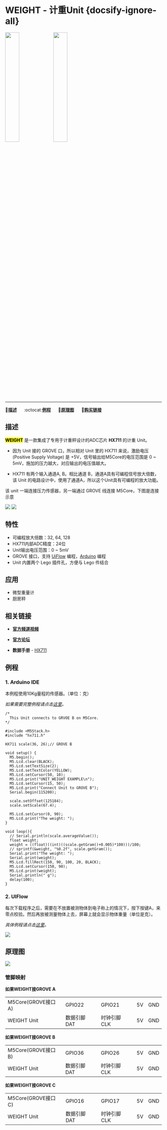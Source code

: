 # WEIGHT - 计重Unit {docsify-ignore-all}

<img src="assets/img/product_pics/unit/unit_weight_01.png" width="30%" height="30%"> <img src="assets/img/product_pics/unit/unit_weight_grove_b.png" width="30%" height="30%">

***

:memo:**[描述](#描述)**&nbsp;&nbsp;&nbsp;&nbsp;&nbsp;&nbsp;:octocat:**[例程](#例程)**&nbsp;&nbsp;&nbsp;&nbsp;&nbsp;&nbsp;:electric_plug:**[原理图](#原理图)**&nbsp;&nbsp;&nbsp;&nbsp;&nbsp;&nbsp;🛒**[购买链接](https://item.taobao.com/item.htm?spm=a1z10.3-c.w4002-1172588106.37.3a93425e5PQbBs&id=580131730176)**

## 描述

**<mark>WEIGHT</mark>** 是一款集成了专用于计重秤设计的ADC芯片 **HX711** 的计重 Unit。

* 因为 Unit 接的 GROVE 口，所以相对 Unit 里的 HX711 来说，激励电压 (Positive Supply Voltage) 是 +5V，信号输出给M5Core的电压范围是 0 ~ 5mV，施加的压力越大，对应输出的电压值越大。

* HX711 有两个输入通道A, B。相比通道 B，通道A具有可编程信号放大倍数，该 Unit 的电路设计中，使用了通道A，所以这个Unit具有可编程的放大功能。

该 unit 一端连接压力传感器，另一端通过 GROVE 线连接 M5Core，下图是连接示意

<img src="assets/img/product_pics/unit/unit_weight_04.png">

<img src="assets/img/product_pics/unit/unit_weight_03.png">

## 特性

- 可编程放大倍数：32, 64, 128
- HX711内部ADC精度：24位
- Unit输出电压范围：0 ~ 5mV
- GROVE 接口，支持 [UiFlow](http://flow.m5stack.com) 编程，[Arduino](http://www.arduino.cc) 编程
- Unit 内置两个 Lego 插件孔，方便与 Lego 件结合

## 应用

-  微型重量计
-  厨房秤

## 相关链接

- **[官方频道视频](https://i.youku.com/i/UNjE1ODA2MzE0OA==?spm=a2hzp.8253869.0.0)**

- **[官方论坛](http://forum.m5stack.com/)**

-  **数据手册** - [HX711](http://www.dfrobot.com/image/data/SEN0160/hx711_english.pdf)

## 例程

### 1. Arduino IDE

本例程使用10Kg量程的传感器。（单位：克）

*如果需要完整例程请点击[这里](https://github.com/m5stack/M5-ProductExampleCodes/tree/master/Unit/WEIGHT/Arduino/weight)。*

```arduino
/*
  This Unit connects to GRVOE B on M5Core.
*/

#include <M5Stack.h>
#include "hx711.h"

HX711 scale(36, 26);// GROVE B

void setup() {
  M5.begin();
  M5.Lcd.clear(BLACK);
  M5.Lcd.setTextSize(2);
  M5.Lcd.setTextColor(YELLOW);
  M5.Lcd.setCursor(50, 10);
  M5.Lcd.print("UNIT_WEIGHT EXAMPLE\n");
  M5.Lcd.setCursor(15, 50);
  M5.Lcd.print("Connect Unit to GROVE B");
  Serial.begin(115200);

  scale.setOffset(125184);
  scale.setScale(67.4);

  M5.Lcd.setCursor(0, 90);
  M5.Lcd.print("The weight: ");
}

void loop(){
  // Serial.println(scale.averageValue());
  float weight;
  weight = ((float)((int)((scale.getGram()+0.005)*100)))/100;
  // sprintf(&weight, "%0.2f", scale.getGram());
  Serial.print("The weight: ");
  Serial.print(weight);
  M5.Lcd.fillRect(150, 90, 100, 20, BLACK);
  M5.Lcd.setCursor(150, 90);
  M5.Lcd.print(weight);
  Serial.println(" g");
  delay(100);
}
```

### 2. UIFlow

每次下载程序之后，需要在不放置被测物体到电子称上的情况下，按下按键A，来零点校验。然后再放被测量物体上去，屏幕上就会显示物体重量（单位是克）。

*具体例程请点击[这里](https://github.com/m5stack/M5-ProductExampleCodes/tree/master/Unit/WEIGHT/UIFlow)。*

<img src="assets/img/product_pics/unit/unit_example/WEIGHT/example_unit_weight_01.png">

## 原理图

<img src="assets/img/product_pics/unit/weight_sch.png">

### 管脚映射

**如果WEIGHT接GROVE A**

<table>
 <tr><td>M5Core(GROVE接口A)</td><td>GPIO22</td><td>GPIO21</td><td>5V</td><td>GND</td></tr>
 <tr><td>WEIGHT Unit</td><td>数据引脚 DAT</td><td>时钟引脚 CLK</td><td>5V</td><td>GND</td></tr>
</table>

**如果WEIGHT接GROVE B**

<table>
<tr><td>M5Core(GROVE接口B)</td><td>GPIO36</td><td>GPIO26</td><td>5V</td><td>GND</td></tr>
 <tr><td>WEIGHT Unit</td><td>数据引脚 DAT</td><td>时钟引脚 CLK</td><td>5V</td><td>GND</td></tr>
</table>

**如果WEIGHT接GROVE C**

<table>
<tr><td>M5Core(GROVE接口C)</td><td>GPIO16</td><td>GPIO17</td><td>5V</td><td>GND</td></tr>
 <tr><td>WEIGHT Unit</td><td>数据引脚 DAT</td><td>时钟引脚 CLK</td><td>5V</td><td>GND</td></tr>
</table>